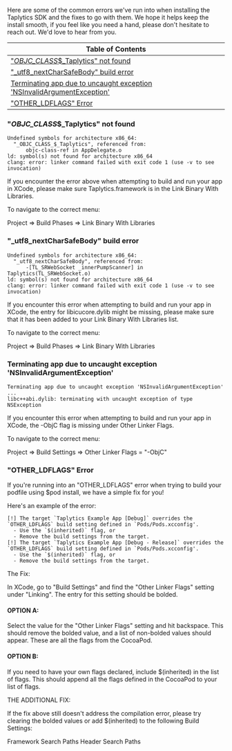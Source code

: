 Here are some of the common errors we've run into when installing the Taplytics SDK and the fixes to go with them. We hope it helps keep the install smooth, if you feel like you need a hand, please don't hesitate to reach out. We'd love to hear from you.

| Table of Contents |
| ----------------- |
| ["_OBJC_CLASS_$_Taplytics" not found](#objc_class_taplytics-not-found) |
| ["_utf8_nextCharSafeBody" build error](#_utf8_nextcharsafebody-build-error) |
| [Terminating app due to uncaught exception 'NSInvalidArgumentException'](#terminating-app-due-to-uncaught-exception-nsinvalidargumentexception) |
| ["OTHER_LDFLAGS" Error](#other_ldflags-error) |


### "_OBJC_CLASS_$_Taplytics" not found

```
Undefined symbols for architecture x86_64:
  "_OBJC_CLASS_$_Taplytics", referenced from:
      objc-class-ref in AppDelegate.o
ld: symbol(s) not found for architecture x86_64
clang: error: linker command failed with exit code 1 (use -v to see invocation)
```

If you encounter the error above when attempting to build and run your app in XCode, please make sure Taplytics.framework is in the Link Binary With Libraries.

To navigate to the correct menu:

Project => Build Phases => Link Binary With Libraries


### "_utf8_nextCharSafeBody" build error

```
Undefined symbols for architecture x86_64:
  "_utf8_nextCharSafeBody", referenced from:
      -[TL_SRWebSocket _innerPumpScanner] in Taplytics(TL_SRWebSocket.o)
ld: symbol(s) not found for architecture x86_64
clang: error: linker command failed with exit code 1 (use -v to see invocation)
```

If you encounter this error when attempting to build and run your app in XCode, the entry for libicucore.dylib might be missing, please make sure that it has been added to your Link Binary With Libraries list.

To navigate to the correct menu:

Project => Build Phases => Link Binary With Libraries


### Terminating app due to uncaught exception 'NSInvalidArgumentException'

```
Terminating app due to uncaught exception 'NSInvalidArgumentException'
...
libc++abi.dylib: terminating with uncaught exception of type NSException
```

If you encounter this error when attempting to build and run your app in XCode, the -ObjC flag is missing under Other Linker Flags.

To navigate to the correct menu:

Project => Build Settings => Other Linker Flags = "-ObjC"


### "OTHER_LDFLAGS" Error

If you're running into an "OTHER_LDFLAGS" error when trying to build your podfile using $pod install, we have a simple fix for you!

Here's an example of the error:

```
[!] The target `Taplytics Example App [Debug]` overrides the `OTHER_LDFLAGS` build setting defined in `Pods/Pods.xcconfig'.
  - Use the `$(inherited)` flag, or
  - Remove the build settings from the target.
[!] The target `Taplytics Example App [Debug - Release]` overrides the `OTHER_LDFLAGS` build setting defined in `Pods/Pods.xcconfig'.
  - Use the `$(inherited)` flag, or
  - Remove the build settings from the target.
```

The Fix:

In XCode, go to "Build Settings" and find the "Other Linker Flags" setting under "Linking". The entry for this setting should be bolded.




#### OPTION A:

Select the value for the "Other Linker Flags" setting and hit backspace. This should remove the bolded value, and a list of non-bolded values should appear. These are all the flags from the CocoaPod.

#### OPTION B:

If you need to have your own flags declared, include $(inherited) in the list of flags. This should append all the flags defined in the CocoaPod to your list of flags.

THE ADDITIONAL FIX:

If the fix above still doesn't address the compilation error, please try clearing the bolded values or add $(inherited) to the following Build Settings:

Framework Search Paths
Header Search Paths